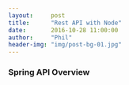 ```yaml
---
layout:     post
title:      "Rest API with Node"
date:       2016-10-28 11:00:00
author:     "Phil"
header-img: "img/post-bg-01.jpg"
---
```


### Spring API Overview
